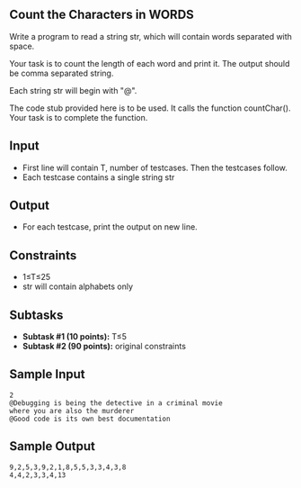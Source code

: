 
## Count the Characters in WORDS 
Write a program to read a string str, which will contain words separated with space.

Your task is to count the length of each word and print it. The output should be comma separated string.

Each string str will begin with "@".

The code stub provided here is to be used. It calls the function countChar(). Your task is to complete the function.



## Input
- First line will contain T, number of testcases. Then the testcases follow.
- Each testcase contains a single string str
## Output
- For each testcase, print the output on new line.
## Constraints
- 1≤T≤25 
- str will contain alphabets only
## Subtasks
- **Subtask #1 (10 points):** T≤5
- **Subtask #2 (90 points):** original constraints
## Sample Input
    2
    @Debugging is being the detective in a criminal movie 
    where you are also the murderer
    @Good code is its own best documentation
## Sample Output
    9,2,5,3,9,2,1,8,5,5,3,3,4,3,8
    4,4,2,3,3,4,13
